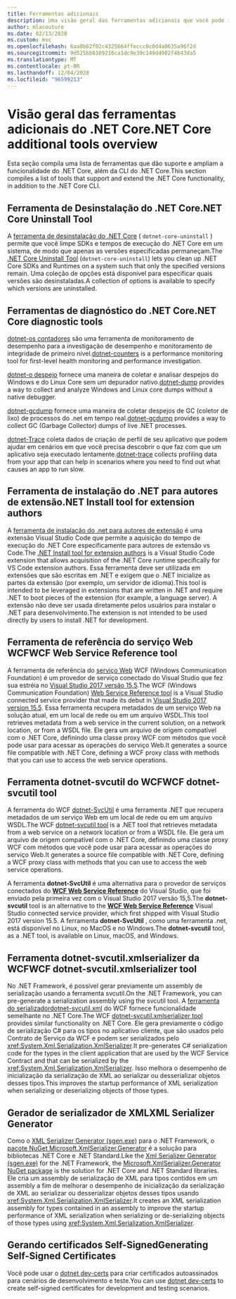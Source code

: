 ```yaml
---
title: Ferramentas adicionais
description: Uma visão geral das ferramentas adicionais que você pode instalar que oferecem suporte e estendem a funcionalidade do .NET Core.
author: mlacouture
ms.date: 02/13/2020
ms.custom: mvc
ms.openlocfilehash: 6aa8b62f02c4325664ffeccc0c0d4a0635a96f2d
ms.sourcegitcommit: 9d525bb8109216ca1dc9e39c149d4902f4b43da5
ms.translationtype: MT
ms.contentlocale: pt-BR
ms.lasthandoff: 12/04/2020
ms.locfileid: "96599213"
---
```

# <a name="net-core-additional-tools-overview"></a><span data-ttu-id="886fb-103">Visão geral das ferramentas adicionais do .NET Core</span><span class="sxs-lookup"><span data-stu-id="886fb-103">.NET Core additional tools overview</span></span>

<span data-ttu-id="886fb-104">Esta seção compila uma lista de ferramentas que dão suporte e ampliam a funcionalidade do .NET Core, além da CLI do .NET Core.</span><span class="sxs-lookup"><span data-stu-id="886fb-104">This section compiles a list of tools that support and extend the .NET Core functionality, in addition to the .NET Core CLI.</span></span>

## <a name="net-core-uninstall-tool"></a><span data-ttu-id="886fb-105">Ferramenta de Desinstalação do .NET Core</span><span class="sxs-lookup"><span data-stu-id="886fb-105">.NET Core Uninstall Tool</span></span>

<span data-ttu-id="886fb-106">A [ferramenta de desinstalação do .NET Core](https://github.com/dotnet/cli-lab/releases) ( `dotnet-core-uninstall` ) permite que você limpe SDKs e tempos de execução do .NET Core em um sistema, de modo que apenas as versões especificadas permaneçam.</span><span class="sxs-lookup"><span data-stu-id="886fb-106">The [.NET Core Uninstall Tool](https://github.com/dotnet/cli-lab/releases) (`dotnet-core-uninstall`) lets you clean up .NET Core SDKs and Runtimes on a system such that only the specified versions remain.</span></span> <span data-ttu-id="886fb-107">Uma coleção de opções está disponível para especificar quais versões são desinstaladas.</span><span class="sxs-lookup"><span data-stu-id="886fb-107">A collection of options is available to specify which versions are uninstalled.</span></span>

## <a name="net-core-diagnostic-tools"></a><span data-ttu-id="886fb-108">Ferramentas de diagnóstico do .NET Core</span><span class="sxs-lookup"><span data-stu-id="886fb-108">.NET Core diagnostic tools</span></span>

<span data-ttu-id="886fb-109">[dotnet-os contadores](../diagnostics/dotnet-counters.md) são uma ferramenta de monitoramento de desempenho para a investigação de desempenho e monitoramento de integridade de primeiro nível.</span><span class="sxs-lookup"><span data-stu-id="886fb-109">[dotnet-counters](../diagnostics/dotnet-counters.md) is a performance monitoring tool for first-level health monitoring and performance investigation.</span></span>

<span data-ttu-id="886fb-110">[dotnet-o despejo](../diagnostics/dotnet-dump.md) fornece uma maneira de coletar e analisar despejos do Windows e do Linux Core sem um depurador nativo.</span><span class="sxs-lookup"><span data-stu-id="886fb-110">[dotnet-dump](../diagnostics/dotnet-dump.md) provides a way to collect and analyze Windows and Linux core dumps without a native debugger.</span></span>

<span data-ttu-id="886fb-111">[dotnet-gcdump](../diagnostics/dotnet-gcdump.md) fornece uma maneira de coletar despejos de GC (coletor de lixo) de processos do .net em tempo real.</span><span class="sxs-lookup"><span data-stu-id="886fb-111">[dotnet-gcdump](../diagnostics/dotnet-gcdump.md) provides a way to collect GC (Garbage Collector) dumps of live .NET processes.</span></span>

<span data-ttu-id="886fb-112">[dotnet-Trace](../diagnostics/dotnet-trace.md) coleta dados de criação de perfil de seu aplicativo que podem ajudar em cenários em que você precisa descobrir o que faz com que um aplicativo seja executado lentamente.</span><span class="sxs-lookup"><span data-stu-id="886fb-112">[dotnet-trace](../diagnostics/dotnet-trace.md) collects profiling data from your app that can help in scenarios where you need to find out what causes an app to run slow.</span></span>

## <a name="net-install-tool-for-extension-authors"></a><span data-ttu-id="886fb-113">Ferramenta de instalação do .NET para autores de extensão</span><span class="sxs-lookup"><span data-stu-id="886fb-113">.NET Install tool for extension authors</span></span>

<span data-ttu-id="886fb-114">A [ferramenta de instalação do .net para autores de extensão](https://github.com/dotnet/vscode-dotnet-runtime) é uma extensão Visual Studio Code que permite a aquisição do tempo de execução do .NET Core especificamente para autores de extensão vs Code.</span><span class="sxs-lookup"><span data-stu-id="886fb-114">The [.NET Install tool for extension authors](https://github.com/dotnet/vscode-dotnet-runtime) is a Visual Studio Code extension that allows acquisition of the .NET Core runtime specifically for VS Code extension authors.</span></span> <span data-ttu-id="886fb-115">Essa ferramenta deve ser utilizada em extensões que são escritas em .NET e exigem que o .NET inicialize as partes da extensão (por exemplo, um servidor de idioma).</span><span class="sxs-lookup"><span data-stu-id="886fb-115">This tool is intended to be leveraged in extensions that are written in .NET and require .NET to boot pieces of the extension (for example, a language server).</span></span> <span data-ttu-id="886fb-116">A extensão não deve ser usada diretamente pelos usuários para instalar o .NET para desenvolvimento.</span><span class="sxs-lookup"><span data-stu-id="886fb-116">The extension is not intended to be used directly by users to install .NET for development.</span></span>

## <a name="wcf-web-service-reference-tool"></a><span data-ttu-id="886fb-117">Ferramenta de referência do serviço Web WCF</span><span class="sxs-lookup"><span data-stu-id="886fb-117">WCF Web Service Reference tool</span></span>

<span data-ttu-id="886fb-118">A ferramenta de referência do [serviço Web](wcf-web-service-reference-guide.md) WCF (Windows Communication Foundation) é um provedor de serviço conectado do Visual Studio que fez sua estréia no [Visual Studio 2017 versão 15,5](/visualstudio/releasenotes/vs2017-relnotes-v15.5#WCFTools).</span><span class="sxs-lookup"><span data-stu-id="886fb-118">The WCF (Windows Communication Foundation) [Web Service Reference tool](wcf-web-service-reference-guide.md) is a Visual Studio connected service provider that made its debut in [Visual Studio 2017 version 15.5](/visualstudio/releasenotes/vs2017-relnotes-v15.5#WCFTools).</span></span> <span data-ttu-id="886fb-119">Essa ferramenta recupera metadados de um serviço Web na solução atual, em um local de rede ou em um arquivo WSDL.</span><span class="sxs-lookup"><span data-stu-id="886fb-119">This tool retrieves metadata from a web service in the current solution, on a network location, or from a WSDL file.</span></span> <span data-ttu-id="886fb-120">Ele gera um arquivo de origem compatível com o .NET Core, definindo uma classe proxy WCF com métodos que você pode usar para acessar as operações do serviço Web.</span><span class="sxs-lookup"><span data-stu-id="886fb-120">It generates a source file compatible with .NET Core, defining a WCF proxy class with methods that you can use to access the web service operations.</span></span>

## <a name="wcf-dotnet-svcutil-tool"></a><span data-ttu-id="886fb-121">Ferramenta dotnet-svcutil do WCF</span><span class="sxs-lookup"><span data-stu-id="886fb-121">WCF dotnet-svcutil tool</span></span>

<span data-ttu-id="886fb-122">A ferramenta do WCF [dotnet-SvcUtil](dotnet-svcutil-guide.md) é uma ferramenta .NET que recupera metadados de um serviço Web em um local de rede ou em um arquivo WSDL.</span><span class="sxs-lookup"><span data-stu-id="886fb-122">The WCF [dotnet-svcutil tool](dotnet-svcutil-guide.md) is a .NET tool that retrieves metadata from a web service on a network location or from a WSDL file.</span></span> <span data-ttu-id="886fb-123">Ele gera um arquivo de origem compatível com o .NET Core, definindo uma classe proxy WCF com métodos que você pode usar para acessar as operações do serviço Web.</span><span class="sxs-lookup"><span data-stu-id="886fb-123">It generates a source file compatible with .NET Core, defining a WCF proxy class with methods that you can use to access the web service operations.</span></span>

<span data-ttu-id="886fb-124">A ferramenta **dotnet-SvcUtil** é uma alternativa para o provedor de serviços conectados do [**WCF Web Service Reference**](wcf-web-service-reference-guide.md) do Visual Studio, que foi enviado pela primeira vez com o Visual Studio 2017 versão 15,5.</span><span class="sxs-lookup"><span data-stu-id="886fb-124">The **dotnet-svcutil** tool is an alternative to the [**WCF Web Service Reference**](wcf-web-service-reference-guide.md) Visual Studio connected service provider, which first shipped with Visual Studio 2017 version 15.5.</span></span> <span data-ttu-id="886fb-125">A ferramenta **dotnet-SvcUtil** , como uma ferramenta .net, está disponível no Linux, no MacOS e no Windows.</span><span class="sxs-lookup"><span data-stu-id="886fb-125">The **dotnet-svcutil** tool, as a .NET tool, is available on Linux, macOS, and Windows.</span></span>

## <a name="wcf-dotnet-svcutilxmlserializer-tool"></a><span data-ttu-id="886fb-126">Ferramenta dotnet-svcutil.xmlserializer da WCF</span><span class="sxs-lookup"><span data-stu-id="886fb-126">WCF dotnet-svcutil.xmlserializer tool</span></span>

<span data-ttu-id="886fb-127">No .NET Framework, é possível gerar previamente um assembly de serialização usando a ferramenta svcutil.</span><span class="sxs-lookup"><span data-stu-id="886fb-127">On the .NET Framework, you can pre-generate a serialization assembly using the svcutil tool.</span></span> <span data-ttu-id="886fb-128">A [ ferramenta do serializadordotnet-svcutil.xml](dotnet-svcutil.xmlserializer-guide.md) do WCF fornece funcionalidade semelhante no .NET Core.</span><span class="sxs-lookup"><span data-stu-id="886fb-128">The WCF [dotnet-svcutil.xmlserializer tool](dotnet-svcutil.xmlserializer-guide.md) provides similar functionality on .NET Core.</span></span> <span data-ttu-id="886fb-129">Ele gera previamente o código de serialização C# para os tipos no aplicativo cliente, que são usados pelo Contrato de Serviço da WCF e podem ser serializados pelo <xref:System.Xml.Serialization.XmlSerializer>.</span><span class="sxs-lookup"><span data-stu-id="886fb-129">It pre-generates C# serialization code for the types in the client application that are used by the WCF Service Contract and that can be serialized by the <xref:System.Xml.Serialization.XmlSerializer>.</span></span> <span data-ttu-id="886fb-130">Isso melhora o desempenho de inicialização da serialização de XML ao serializar ou desserializar objetos desses tipos.</span><span class="sxs-lookup"><span data-stu-id="886fb-130">This improves the startup performance of XML serialization when serializing or deserializing objects of those types.</span></span>

## <a name="xml-serializer-generator"></a><span data-ttu-id="886fb-131">Gerador de serializador de XML</span><span class="sxs-lookup"><span data-stu-id="886fb-131">XML Serializer Generator</span></span>

<span data-ttu-id="886fb-132">Como o [XML Serializer Generator (sgen.exe)](../../standard/serialization/xml-serializer-generator-tool-sgen-exe.md) para o .NET Framework, o [pacote NuGet Microsoft.XmlSerializer.Generator](https://www.nuget.org/packages/Microsoft.XmlSerializer.Generator) é a solução para bibliotecas .NET Core e .NET Standard.</span><span class="sxs-lookup"><span data-stu-id="886fb-132">Like the [Xml Serializer Generator (sgen.exe)](../../standard/serialization/xml-serializer-generator-tool-sgen-exe.md) for the .NET Framework, the [Microsoft.XmlSerializer.Generator NuGet package](https://www.nuget.org/packages/Microsoft.XmlSerializer.Generator) is the solution for .NET Core and .NET Standard libraries.</span></span> <span data-ttu-id="886fb-133">Ele cria um assembly de serialização de XML para tipos contidos em um assembly a fim de melhorar o desempenho de inicialização da serialização de XML ao serializar ou desserializar objetos desses tipos usando <xref:System.Xml.Serialization.XmlSerializer>.</span><span class="sxs-lookup"><span data-stu-id="886fb-133">It creates an XML serialization assembly for types contained in an assembly to improve the startup performance of XML serialization when serializing or de-serializing objects of those types using <xref:System.Xml.Serialization.XmlSerializer>.</span></span>

## <a name="generating-self-signed-certificates"></a><span data-ttu-id="886fb-134">Gerando certificados Self-Signed</span><span class="sxs-lookup"><span data-stu-id="886fb-134">Generating Self-Signed Certificates</span></span>

<span data-ttu-id="886fb-135">Você pode usar o [dotnet dev-certs](self-signed-certificates-guide.md) para criar certificados autoassinados para cenários de desenvolvimento e teste.</span><span class="sxs-lookup"><span data-stu-id="886fb-135">You can use [dotnet dev-certs](self-signed-certificates-guide.md) to create self-signed certificates for development and testing scenarios.</span></span>
